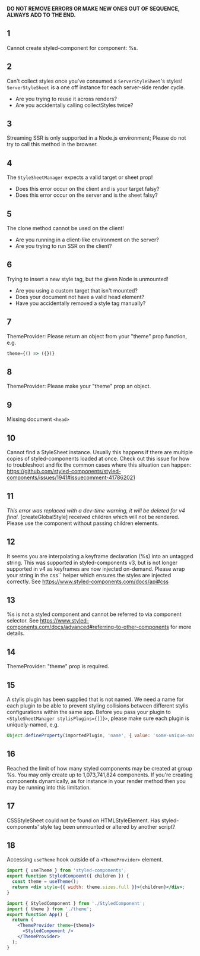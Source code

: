 **DO NOT REMOVE ERRORS OR MAKE NEW ONES OUT OF SEQUENCE, ALWAYS ADD TO THE END.**

## 1

Cannot create styled-component for component: %s.

## 2

Can't collect styles once you've consumed a `ServerStyleSheet`'s styles! `ServerStyleSheet` is a one off instance for each server-side render cycle.

- Are you trying to reuse it across renders?
- Are you accidentally calling collectStyles twice?

## 3

Streaming SSR is only supported in a Node.js environment; Please do not try to call this method in the browser.

## 4

The `StyleSheetManager` expects a valid target or sheet prop!

- Does this error occur on the client and is your target falsy?
- Does this error occur on the server and is the sheet falsy?

## 5

The clone method cannot be used on the client!

- Are you running in a client-like environment on the server?
- Are you trying to run SSR on the client?

## 6

Trying to insert a new style tag, but the given Node is unmounted!

- Are you using a custom target that isn't mounted?
- Does your document not have a valid head element?
- Have you accidentally removed a style tag manually?

## 7

ThemeProvider: Please return an object from your "theme" prop function, e.g.

```js
theme={() => ({})}
```

## 8

ThemeProvider: Please make your "theme" prop an object.

## 9

Missing document `<head>`

## 10

Cannot find a StyleSheet instance. Usually this happens if there are multiple copies of styled-components loaded at once. Check out this issue for how to troubleshoot and fix the common cases where this situation can happen: https://github.com/styled-components/styled-components/issues/1941#issuecomment-417862021

## 11

_This error was replaced with a dev-time warning, it will be deleted for v4 final._ [createGlobalStyle] received children which will not be rendered. Please use the component without passing children elements.

## 12

It seems you are interpolating a keyframe declaration (%s) into an untagged string. This was supported in styled-components v3, but is not longer supported in v4 as keyframes are now injected on-demand. Please wrap your string in the css\`\` helper which ensures the styles are injected correctly. See https://www.styled-components.com/docs/api#css

## 13

%s is not a styled component and cannot be referred to via component selector. See https://www.styled-components.com/docs/advanced#referring-to-other-components for more details.

## 14

ThemeProvider: "theme" prop is required.

## 15

A stylis plugin has been supplied that is not named. We need a name for each plugin to be able to prevent styling collisions between different stylis configurations within the same app. Before you pass your plugin to `<StyleSheetManager stylisPlugins={[]}>`, please make sure each plugin is uniquely-named, e.g.

```js
Object.defineProperty(importedPlugin, 'name', { value: 'some-unique-name' });
```

## 16

Reached the limit of how many styled components may be created at group %s.
You may only create up to 1,073,741,824 components. If you're creating components dynamically,
as for instance in your render method then you may be running into this limitation.

## 17

CSSStyleSheet could not be found on HTMLStyleElement.
Has styled-components' style tag been unmounted or altered by another script?

## 18

Accessing `useTheme` hook outside of a `<ThemeProvider>` element.

```jsx
import { useTheme } from 'styled-components';
export function StyledCompoent({ children }) {
  const theme = useTheme();
  return <div style={{ width: theme.sizes.full }}>{children}</div>;
}

import { StyledComponent } from './StyledComponent';
import { theme } from './theme';
export function App() {
  return (
    <ThemeProvider theme={theme}>
      <StyledComponent />
    </ThemeProvider>
  );
}
```
